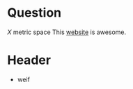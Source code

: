 # Question
$X$ metric space
This [website](https://github.com/nawal99/Random-Notes/blob/main/random%20notes.pdf) is awesome.
# Header
- weif
